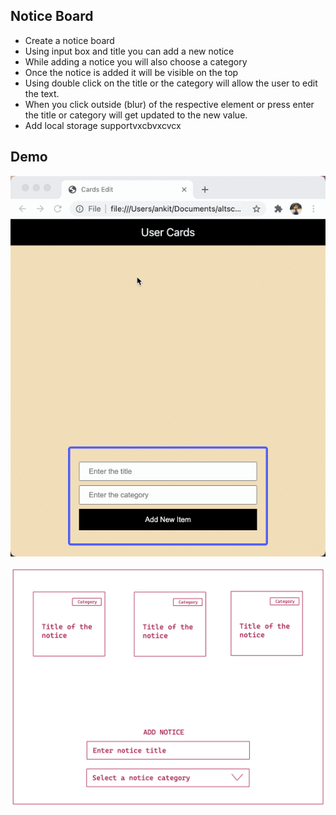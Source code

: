 ## Notice Board

- Create a notice board
- Using input box and title you can add a new notice
- While adding a notice you will also choose a category
- Once the notice is added it will be visible on the top
- Using double click on the title or the category will allow the user to edit the text.
- When you click outside (blur) of the respective element or press enter the title or category will get updated to the new value.
- Add local storage supportvxcbvxcvcx

## Demo

![DEMO](https://github.com/nnnkit/ac-js-images/blob/master/adv-dom/notice-board.gif?raw=true)

![Notice Board](./notice.png)
